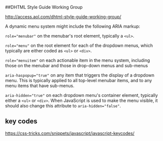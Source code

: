 ##DHTML Style Guide Working Group

http://access.aol.com/dhtml-style-guide-working-group/

A dynamic menu system might include the following ARIA markup:

`role="menubar"` on the menubar's root element, typically a `<ul>`.

`role="menu"` on the root element for each of the dropdown menus, which typically are either coded as `<ul>` or `<div>`.

`role="menuitem"` on each actionable item in the menu system, including those on the menubar and those in drop-down menus and sub-menus

`aria-haspopup="true"` on any item that triggers the display of a dropdown menu. This is typically applied to all top-level menubar items, and to any menu items that have sub-menus.

`aria-hidden="true"` on each dropdown menu's container element, typically either a `<ul>` or `<div>`. When JavaScript is used to make the menu visible, it should also change this attribute to `aria-hidden="false"`.


## key codes

https://css-tricks.com/snippets/javascript/javascript-keycodes/
